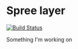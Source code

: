 Spree layer
===

[![Build Status](https://travis-ci.org/Willianvdv/spree_layer.png?branch=master)](https://travis-ci.org/Willianvdv/spree_layer)

Something I'm working on
